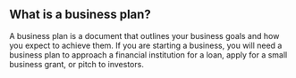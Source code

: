 ##  What is a business plan?

A business plan is a document that outlines your business goals and how you
expect to achieve them. If you are starting a business, you will need a
business plan to approach a financial institution for a loan, apply for a
small business grant, or pitch to investors.
